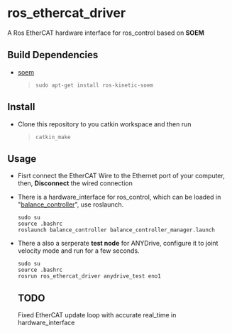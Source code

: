 # ros_ethercat_driver
A Ros EtherCAT hardware interface for ros_control based on **SOEM**


## Build Dependencies
- [soem](https://github.com/mgruhler/soem)
  > `sudo apt-get install ros-kinetic-soem`

## Install
- Clone this repository to you catkin workspace and then run
  > `catkin_make`

## Usage
- Fisrt connect the EtherCAT Wire to the Ethernet port of your computer, then, **Disconnect** the wired connection
- There is a hardware_interface for ros_control, which can be loaded in "[balance_controller]()", use roslaunch.
  ```
  sudo su
  source .bashrc
  roslaunch balance_controller balance_controller_manager.launch
  ```
- There a also a serperate **test node** for ANYDrive, configure it to joint velocity mode and run for a few seconds.
  ```
  sudo su
  source .bashrc
  rosrun ros_ethercat_driver anydrive_test eno1
  ```

  ## TODO
  Fixed EtherCAT update loop with accurate real_time in hardware_interface
